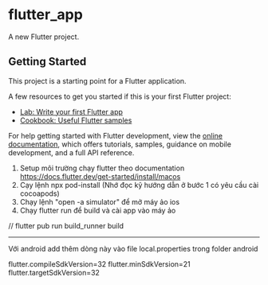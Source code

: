 # flutter_app

A new Flutter project.

## Getting Started

This project is a starting point for a Flutter application.

A few resources to get you started if this is your first Flutter project:

- [Lab: Write your first Flutter app](https://docs.flutter.dev/get-started/codelab)
- [Cookbook: Useful Flutter samples](https://docs.flutter.dev/cookbook)

For help getting started with Flutter development, view the
[online documentation](https://docs.flutter.dev/), which offers tutorials,
samples, guidance on mobile development, and a full API reference.


1. Setup môi trường chạy flutter theo documentation https://docs.flutter.dev/get-started/install/macos
2. Cạy lệnh npx pod-install (Nhớ đọc kỹ hướng dẫn ở bước 1 có yêu cầu cài cocoapods)
3. Chạy lệnh "open -a simulator" để mở máy ảo ios
4. Chạy flutter run để build và cài app vào máy ảo

//
flutter pub run build_runner build


-------------------------
Với android add thêm dòng này vào file local.properties trong folder android

flutter.compileSdkVersion=32
flutter.minSdkVersion=21
flutter.targetSdkVersion=32